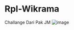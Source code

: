 # Rpl-Wikrama
Challange Dari Pak JM
![image](https://user-images.githubusercontent.com/74350696/195989205-d53ff36c-0d01-4a5f-9a7a-e24bb7be74ab.png)
